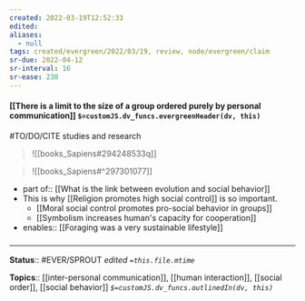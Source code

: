 ```yaml
---
created: 2022-03-19T12:52:33 
edited: 
aliases:
  - null
tags: created/evergreen/2022/03/19, review, node/evergreen/claim
sr-due: 2022-04-12
sr-interval: 16
sr-ease: 230
---
```


#### [[There is a limit to the size of a group ordered purely by personal communication]] `$=customJS.dv_funcs.evergreenHeader(dv, this)`

#TO/DO/CITE studies and research

> ![[books_Sapiens#294248533q]]


> ![[books_Sapiens#^297301077]]

- part of:: [[What is the link between evolution and social behavior]]
- This is why [[Religion promotes high social control]] is so important.
	- [[Moral social control promotes pro-social behavior in groups]]
	- [[Symbolism increases human's capacity for cooperation]]
- enables:: [[Foraging was a very sustainable lifestyle]]

### <hr class="footnote"/>

**Status**:: #EVER/SPROUT
*edited `=this.file.mtime`*

**Topics**:: [[inter-personal communication]], [[human interaction]], [[social order]], [[social behavior]]
*`$=customJS.dv_funcs.outlinedIn(dv, this)`*
